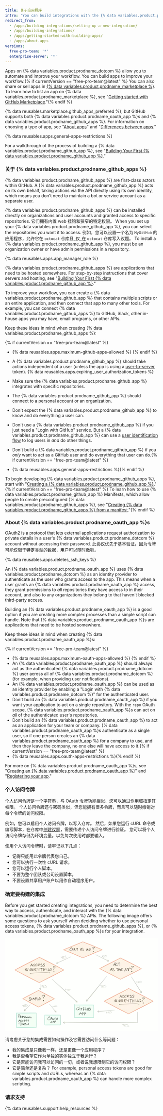 ```yaml
---
title: 关于应用程序
intro: 'You can build integrations with the {% data variables.product.prodname_dotcom %} APIs to add flexibility and reduce friction in your own workflow. You can also share integrations with others on [{% data variables.product.prodname_marketplace %}](https://github.com/marketplace).'
redirect_from:
  - /apps/building-integrations/setting-up-a-new-integration/
  - /apps/building-integrations/
  - /apps/getting-started-with-building-apps/
  - /apps/about-apps
versions:
  free-pro-team: '*'
  enterprise-server: '*'
---
```


Apps on {% data variables.product.prodname_dotcom %} allow you to automate and improve your workflow. You can build apps to improve your workflow.{% if currentVersion == "free-pro-team@latest" %} You can also share or sell apps in [{% data variables.product.prodname_marketplace %}](https://github.com/marketplace). To learn how to list an app on {% data variables.product.prodname_marketplace %}, see "[Getting started with GitHub Marketplace](/marketplace/getting-started/)."{% endif %}

{% data reusables.marketplace.github_apps_preferred %}, but GitHub supports both {% data variables.product.prodname_oauth_app %}s and {% data variables.product.prodname_github_apps %}. For information on choosing a type of app, see "[About apps](/apps/about-apps/)" and "[Differences between apps](/apps/differences-between-apps/)."

{% data reusables.apps.general-apps-restrictions %}

For a walkthrough of the process of building a {% data variables.product.prodname_github_app %}, see "[Building Your First {% data variables.product.prodname_github_app %}](/apps/building-your-first-github-app)."

### 关于 {% data variables.product.prodname_github_apps %}

{% data variables.product.prodname_github_apps %} are first-class actors within GitHub. A {% data variables.product.prodname_github_app %} acts on its own behalf, taking actions via the API directly using its own identity, which means you don't need to maintain a bot or service account as a separate user.

{% data variables.product.prodname_github_apps %} can be installed directly on organizations and user accounts and granted access to specific repositories. 它们拥有内置 web 挂钩和狭窄的特定权限。 When you set up your {% data variables.product.prodname_github_app %}, you can select the repositories you want it to access. 例如，您可以设置一个名为 `MyGitHub` 的应用程序，允许它在 `octocat` 仓库且_仅_在 `octocat` 仓库写入议题。 To install a {% data variables.product.prodname_github_app %}, you must be an organization owner or have admin permissions in a repository.

{% data reusables.apps.app_manager_role %}

{% data variables.product.prodname_github_apps %} are applications that need to be hosted somewhere. For step-by-step instructions that cover servers and hosting, see "[Building Your First {% data variables.product.prodname_github_app %}](/apps/building-your-first-github-app)."

To improve your workflow, you can create a {% data variables.product.prodname_github_app %} that contains multiple scripts or an entire application, and then connect that app to many other tools. For example, you can connect {% data variables.product.prodname_github_apps %} to GitHub, Slack, other in-house apps you may have, email programs, or other APIs.

Keep these ideas in mind when creating {% data variables.product.prodname_github_apps %}:

{% if currentVersion == "free-pro-team@latest" %}
* {% data reusables.apps.maximum-github-apps-allowed %} {% endif %}
* A {% data variables.product.prodname_github_app %} should take actions independent of a user (unless the app is using a [user-to-server](/apps/building-github-apps/identifying-and-authorizing-users-for-github-apps#user-to-server-requests) token). {% data reusables.apps.expiring_user_authorization_tokens %}

* Make sure the {% data variables.product.prodname_github_app %} integrates with specific repositories.
* The {% data variables.product.prodname_github_app %} should connect to a personal account or an organization.
* Don't expect the {% data variables.product.prodname_github_app %} to know and do everything a user can.
* Don't use a {% data variables.product.prodname_github_app %} if you just need a "Login with GitHub" service. But a {% data variables.product.prodname_github_app %} can use a [user identification flow](/apps/building-github-apps/identifying-and-authorizing-users-for-github-apps/) to log users in _and_ do other things.
* Don't build a {% data variables.product.prodname_github_app %} if you _only_ want to act as a GitHub user and do everything that user can do.{% if currentVersion == "free-pro-team@latest" %}
* {% data reusables.apps.general-apps-restrictions %}{% endif %}

To begin developing {% data variables.product.prodname_github_apps %}, start with "[Creating a {% data variables.product.prodname_github_app %}](/apps/building-github-apps/creating-a-github-app/)."{% if currentVersion == "free-pro-team@latest" %} To learn how to use {% data variables.product.prodname_github_app %} Manifests, which allow people to create preconfigured {% data variables.product.prodname_github_apps %}, see "[Creating {% data variables.product.prodname_github_apps %} from a manifest](/apps/building-github-apps/creating-github-apps-from-a-manifest/)."{% endif %}

### About {% data variables.product.prodname_oauth_app %}s

OAuth2 is a protocol that lets external applications request authorization to private details in a user's {% data variables.product.prodname_dotcom %} account without accessing their password. 此协议优先于基本验证，因为令牌可能仅限于特定类型的数据，用户可以随时撤销。

{% data reusables.apps.deletes_ssh_keys %}

An {% data variables.product.prodname_oauth_app %} uses {% data variables.product.prodname_dotcom %} as an identity provider to authenticate as the user who grants access to the app. This means when a user grants an {% data variables.product.prodname_oauth_app %} access, they grant permissions to _all_ repositories they have access to in their account, and also to any organizations they belong to that haven't blocked third-party access.

Building an {% data variables.product.prodname_oauth_app %} is a good option if you are creating more complex processes than a simple script can handle. Note that {% data variables.product.prodname_oauth_app %}s are applications that need to be hosted somewhere.

Keep these ideas in mind when creating {% data variables.product.prodname_oauth_app %}s:

{% if currentVersion == "free-pro-team@latest" %}
* {% data reusables.apps.maximum-oauth-apps-allowed %} {% endif %}
* An {% data variables.product.prodname_oauth_app %} should always act as the authenticated {% data variables.product.prodname_dotcom %} user across all of {% data variables.product.prodname_dotcom %} (for example, when providing user notifications).
* An {% data variables.product.prodname_oauth_app %} can be used as an identity provider by enabling a "Login with {% data variables.product.prodname_dotcom %}" for the authenticated user.
* Don't build an {% data variables.product.prodname_oauth_app %} if you want your application to act on a single repository. With the `repo` OAuth scope, {% data variables.product.prodname_oauth_app %}s can act on _all_ of the authenticated user's repositories.
* Don't build an {% data variables.product.prodname_oauth_app %} to act as an application for your team or company. {% data variables.product.prodname_oauth_app %}s authenticate as a single user, so if one person creates an {% data variables.product.prodname_oauth_app %} for a company to use, and then they leave the company, no one else will have access to it.{% if currentVersion == "free-pro-team@latest" %}
* {% data reusables.apps.oauth-apps-restrictions %}{% endif %}

For more on {% data variables.product.prodname_oauth_app %}s, see "[Creating an {% data variables.product.prodname_oauth_app %}](/apps/building-oauth-apps/creating-an-oauth-app/)" and "[Registering your app](/v3/guides/basics-of-authentication/#registering-your-app)."

### 个人访问令牌

[个人访问令牌](/articles/creating-a-personal-access-token-for-the-command-line/)是一个字符串，与 [OAuth 令牌](/apps/building-oauth-apps/authorizing-oauth-apps/)功能相似，您可以通过[作用域](/apps/building-oauth-apps/understanding-scopes-for-oauth-apps/)指定其权限。 个人访问令牌还与密码类似，但您能拥有很多令牌，而且可以随时撤销对每个令牌的访问权限。

例如，您可以启用个人访问令牌，以写入仓库。 然后，如果您运行 cURL 命令或编写脚本，在仓库中[创建议题](/v3/issues/#create-an-issue)，需要传递个人访问令牌进行验证。 您可以将个人访问令牌存储为环境变量，以免每次使用时都要输入。

使用个人访问令牌时，请牢记以下几点：

* 记得只能用此令牌代表您自己。
* 您可以执行一次性 cURL 请求。
* 您可以运行个人脚本。
* 不要为整个团队或公司设置脚本。
* 不要设置共享用户账户以用作自动程序用户。

### 确定要构建的集成

Before you get started creating integrations, you need to determine the best way to access, authenticate, and interact with the {% data variables.product.prodname_dotcom %} APIs. The following image offers some questions to ask yourself when deciding whether to use personal access tokens, {% data variables.product.prodname_github_apps %}, or {% data variables.product.prodname_oauth_app %}s for your integration.

![应用程序问题流程简介](/assets/images/intro-to-apps-flow.png)

请考虑关于您的集成需要如何操作及它需要访问什么等问题：

* 我的集成是只像我一样，还是更像一个应用程序？
* 我是否希望它作为单独的实体独立于我运行？
* 它是否能访问我可以访问的一切，或者说我想限制它的访问权限？
* 它是简单还是复杂？ For example, personal access tokens are good for simple scripts and cURLs, whereas an {% data variables.product.prodname_oauth_app %} can handle more complex scripting.

### 请求支持

{% data reusables.support.help_resources %}
